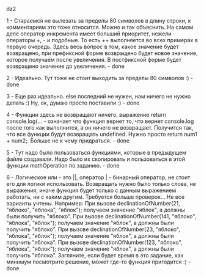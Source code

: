 dz2

1 - Стараемся не вылезать за пределы 80 символов в длину строки, к комментариям это тоже относится.
Можно и так объяснить. На самом деле оператор инкремента имеет больший приоритет, нежели операторы +, - и подобные. То есть ++ выполняется во всех примерах в первую очередь. Здесь весь вопрос в том, какое значение будет возвращено, при префиксной форме возвращено будет новое значение, которое получаем после увеличения. В постфиксной форме будет возвращено значение до увеличения. - done

2 - Идеально. Тут тоже не стоит выходить за пределы 80 символов :) - done

3 - Еще раз идеально. else последний не нужен, нам ничего не нужно делать :) Ну, ок, думаю просто поставили :) - done

4 - Функции здесь не возвращают ничего, выражение return console.log(... - означает что функция вернет то, что вернет console.log после того как выполнится, а он ничего не возвращает. Получится так, что все функции будут возвращать undefined. Нужно просто return num1 + num2;.
Больше не к чему придраться. - done

5 - Тут надо было пользоваться функциями, которые в предыдущем файле создавали. Надо было их скопировать и пользоваться в этой функции mathOperation по заданию. - done

6 - Логическое или - это ||, оператор | - бинарный оператор, не стоит его для логики использовать.
Возвращать нужно было только слова, не выражения, иначе функция будет только с данным выражением работать, ни с каким другим.
Требуется больше проверок... Не все варианты учтены. Например:
При вызове declinationOfNumber(21, "яблоко", "яблока", "яблок"); получаем значение "яблок", а должны были получить "яблоко".
При вызове declinationOfNumber(141, "яблоко", "яблока", "яблок"); получаем значение "яблок", а должны были получить "яблоко".
При вызове declinationOfNumber(23, "яблоко", "яблока", "яблок"); получаем значение "яблок", а должны были получить "яблока".
При вызове declinationOfNumber(123, "яблоко", "яблока", "яблок"); получаем значение "яблок", а должны были получить "яблока".
Загляните, если будет время в это задание, как минимум посмотрите решение, может где-то функция пригодится :) -done 
